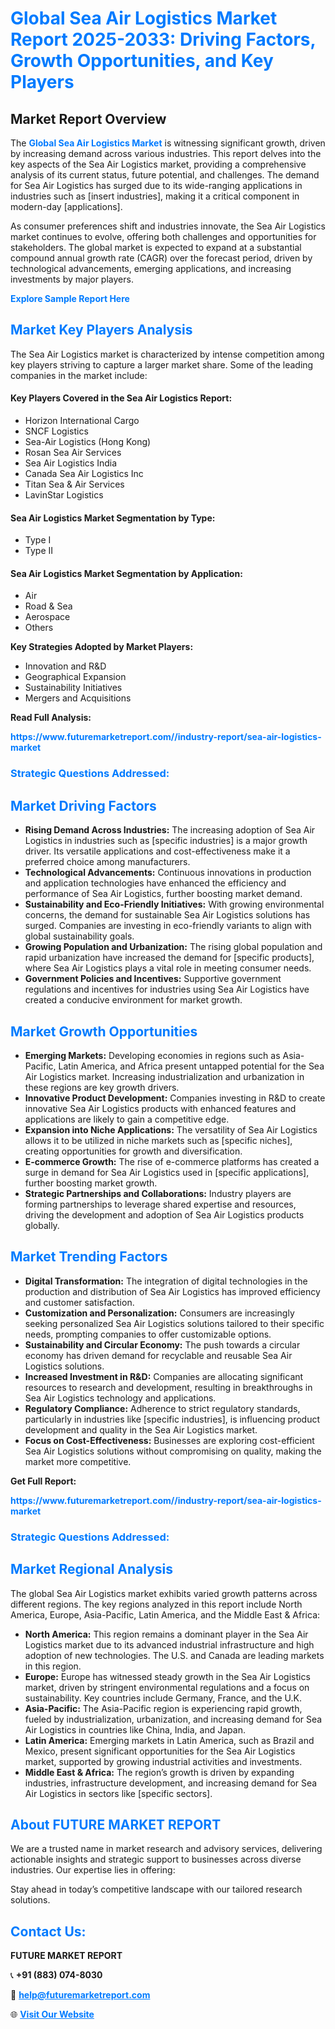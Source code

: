 <h1 style="color: #007BFF;">Global Sea Air Logistics Market Report 2025-2033: Driving Factors, Growth Opportunities, and Key Players</h1>

<section id="overview">
<h2>Market Report Overview</h2>
<p>The <a href="https://www.futuremarketreport.com//industry-report/sea-air-logistics-market" style="color: #007BFF; text-decoration: none;"><strong>Global Sea Air Logistics Market</strong></a> is witnessing significant growth, driven by increasing demand across various industries. This report delves into the key aspects of the Sea Air Logistics market, providing a comprehensive analysis of its current status, future potential, and challenges. The demand for Sea Air Logistics has surged due to its wide-ranging applications in industries such as [insert industries], making it a critical component in modern-day [applications].</p>
<p>As consumer preferences shift and industries innovate, the Sea Air Logistics market continues to evolve, offering both challenges and opportunities for stakeholders. The global market is expected to expand at a substantial compound annual growth rate (CAGR) over the forecast period, driven by technological advancements, emerging applications, and increasing investments by major players.</p>
</section>

<section id="overview">
<p><a href="https://www.futuremarketreport.com//request-sample/reportId=60283" style="color: #007BFF; text-decoration: none;"><strong>Explore Sample Report Here</strong></a></p>
</section>

<section id="key-players">
<h2 style="color: #007BFF;">Market Key Players Analysis</h2>
<p>The Sea Air Logistics market is characterized by intense competition among key players striving to capture a larger market share. Some of the leading companies in the market include:</p>
<h4>Key Players Covered in the Sea Air Logistics Report:</h4>
<ul><li>Horizon International Cargo</li><li>SNCF Logistics</li><li>Sea-Air Logistics (Hong Kong)</li><li>Rosan Sea Air Services</li><li>Sea Air Logistics India</li><li>Canada Sea Air Logistics Inc</li><li>Titan Sea &amp; Air Services</li><li>LavinStar Logistics</li></ul>
<h4>Sea Air Logistics Market Segmentation by Type:</h4>
<ul><li>Type I</li><li>Type II</li></ul>

<h4>Sea Air Logistics Market Segmentation by Application:</h4>
<ul><li>Air</li><li>Road &amp; Sea</li><li>Aerospace</li><li>Others</li></ul>
<p><strong>Key Strategies Adopted by Market Players:</strong></p>
<ul>
<li>Innovation and R&D</li>
<li>Geographical Expansion</li>
<li>Sustainability Initiatives</li>
<li>Mergers and Acquisitions</li>
</ul>
</section>

<section>
<p><strong>Read Full Analysis: </strong></p><a href="https://www.futuremarketreport.com//industry-report/sea-air-logistics-market" style="color: #007BFF; text-decoration: none;"><strong>https://www.futuremarketreport.com//industry-report/sea-air-logistics-market</strong></a>
<h3 style="color: #007BFF;">Strategic Questions Addressed:</h3>
</section>

<section id="driving-factors">
<h2 style="color: #007BFF;">Market Driving Factors</h2>
<ul>
<li><strong>Rising Demand Across Industries:</strong> The increasing adoption of Sea Air Logistics in industries such as [specific industries] is a major growth driver. Its versatile applications and cost-effectiveness make it a preferred choice among manufacturers.</li>
<li><strong>Technological Advancements:</strong> Continuous innovations in production and application technologies have enhanced the efficiency and performance of Sea Air Logistics, further boosting market demand.</li>
<li><strong>Sustainability and Eco-Friendly Initiatives:</strong> With growing environmental concerns, the demand for sustainable Sea Air Logistics solutions has surged. Companies are investing in eco-friendly variants to align with global sustainability goals.</li>
<li><strong>Growing Population and Urbanization:</strong> The rising global population and rapid urbanization have increased the demand for [specific products], where Sea Air Logistics plays a vital role in meeting consumer needs.</li>
<li><strong>Government Policies and Incentives:</strong> Supportive government regulations and incentives for industries using Sea Air Logistics have created a conducive environment for market growth.</li>
</ul>
</section>

<section id="growth-opportunities">
<h2 style="color: #007BFF;">Market Growth Opportunities</h2>
<ul>
<li><strong>Emerging Markets:</strong> Developing economies in regions such as Asia-Pacific, Latin America, and Africa present untapped potential for the Sea Air Logistics market. Increasing industrialization and urbanization in these regions are key growth drivers.</li>
<li><strong>Innovative Product Development:</strong> Companies investing in R&D to create innovative Sea Air Logistics products with enhanced features and applications are likely to gain a competitive edge.</li>
<li><strong>Expansion into Niche Applications:</strong> The versatility of Sea Air Logistics allows it to be utilized in niche markets such as [specific niches], creating opportunities for growth and diversification.</li>
<li><strong>E-commerce Growth:</strong> The rise of e-commerce platforms has created a surge in demand for Sea Air Logistics used in [specific applications], further boosting market growth.</li>
<li><strong>Strategic Partnerships and Collaborations:</strong> Industry players are forming partnerships to leverage shared expertise and resources, driving the development and adoption of Sea Air Logistics products globally.</li>
</ul>
</section>

<section id="trending-factors">
<h2 style="color: #007BFF;">Market Trending Factors</h2>
<ul>
<li><strong>Digital Transformation:</strong> The integration of digital technologies in the production and distribution of Sea Air Logistics has improved efficiency and customer satisfaction.</li>
<li><strong>Customization and Personalization:</strong> Consumers are increasingly seeking personalized Sea Air Logistics solutions tailored to their specific needs, prompting companies to offer customizable options.</li>
<li><strong>Sustainability and Circular Economy:</strong> The push towards a circular economy has driven demand for recyclable and reusable Sea Air Logistics solutions.</li>
<li><strong>Increased Investment in R&D:</strong> Companies are allocating significant resources to research and development, resulting in breakthroughs in Sea Air Logistics technology and applications.</li>
<li><strong>Regulatory Compliance:</strong> Adherence to strict regulatory standards, particularly in industries like [specific industries], is influencing product development and quality in the Sea Air Logistics market.</li>
<li><strong>Focus on Cost-Effectiveness:</strong> Businesses are exploring cost-efficient Sea Air Logistics solutions without compromising on quality, making the market more competitive.</li>
</ul>
</section>

<section>
<p><strong>Get Full Report: </strong></p><a href="https://www.futuremarketreport.com//industry-report/sea-air-logistics-market" style="color: #007BFF; text-decoration: none;"><strong>https://www.futuremarketreport.com//industry-report/sea-air-logistics-market</strong></a>
<h3 style="color: #007BFF;">Strategic Questions Addressed:</h3>
</section>


<section id="regional-analysis">
<h2 style="color: #007BFF;">Market Regional Analysis</h2>
<p>The global Sea Air Logistics market exhibits varied growth patterns across different regions. The key regions analyzed in this report include North America, Europe, Asia-Pacific, Latin America, and the Middle East & Africa:</p>
<ul>
<li><strong>North America:</strong> This region remains a dominant player in the Sea Air Logistics market due to its advanced industrial infrastructure and high adoption of new technologies. The U.S. and Canada are leading markets in this region.</li>
<li><strong>Europe:</strong> Europe has witnessed steady growth in the Sea Air Logistics market, driven by stringent environmental regulations and a focus on sustainability. Key countries include Germany, France, and the U.K.</li>
<li><strong>Asia-Pacific:</strong> The Asia-Pacific region is experiencing rapid growth, fueled by industrialization, urbanization, and increasing demand for Sea Air Logistics in countries like China, India, and Japan.</li>
<li><strong>Latin America:</strong> Emerging markets in Latin America, such as Brazil and Mexico, present significant opportunities for the Sea Air Logistics market, supported by growing industrial activities and investments.</li>
<li><strong>Middle East & Africa:</strong> The region’s growth is driven by expanding industries, infrastructure development, and increasing demand for Sea Air Logistics in sectors like [specific sectors].</li>
</ul>
</section>

<footer>
<h2 style="color: #007BFF;">About FUTURE MARKET REPORT</h2>
<p>We are a trusted name in market research and advisory services, delivering actionable insights and strategic support to businesses across diverse industries. Our expertise lies in offering:</p>

<p>Stay ahead in today’s competitive landscape with our tailored research solutions.</p>

<h2 style="color: #007BFF;">Contact Us:</h2>
<p><strong>FUTURE MARKET REPORT</strong></p>
<p>📞 <strong>+91 (883) 074-8030</strong></p>
<p>📧 <strong><a href="mailto:help@futuremarketreport.com" style="color: #007BFF;">help@futuremarketreport.com</a></strong></p>
<p>🌐 <strong><a href="https://www.futuremarketreport.com/" style="color: #007BFF;">Visit Our Website</a></strong></p>
</footer>